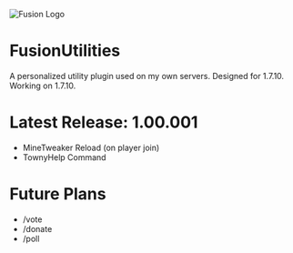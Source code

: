 ![Fusion Logo](https://i.imgur.com/pa9g9Kc.png)
# FusionUtilities
A personalized utility plugin used on my own servers.
Designed for 1.7.10.
Working on 1.7.10.

# Latest Release: 1.00.001
- MineTweaker Reload (on player join)
- TownyHelp Command

# Future Plans
- /vote
- /donate
- /poll
